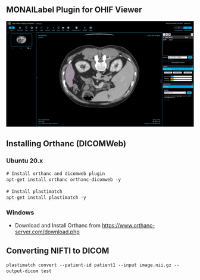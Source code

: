 ## MONAILabel Plugin for OHIF Viewer

![](Screenshots/1.png)

## Installing Orthanc (DICOMWeb)

### Ubuntu 20.x
```shell
# Install orthanc and dicomweb plugin
apt-get install orthanc orthanc-dicomweb -y

# Install plastimatch
apt-get install plastimatch -y
```

### Windows
 - Download and Install Orthanc from https://www.orthanc-server.com/download.php

## Converting NIFTI to DICOM
```shell
plastimatch convert --patient-id patient1 --input image.nii.gz --output-dicom test 
```